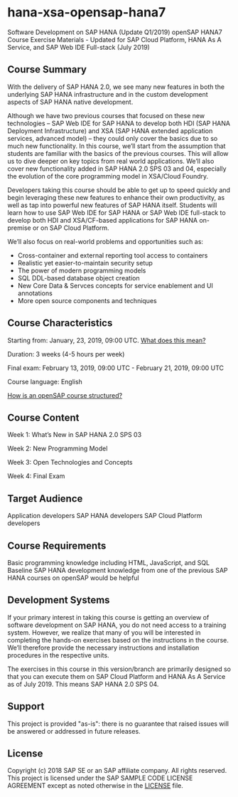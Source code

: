 # hana-xsa-opensap-hana7
Software Development on SAP HANA (Update Q1/2019)
openSAP HANA7 Course Exercise Materials - Updated for SAP Cloud Platform, HANA As A Service, and SAP Web IDE Full-stack (July 2019)

## Course Summary
With the delivery of SAP HANA 2.0, we see many new features in both the underlying SAP HANA infrastructure and in the custom development aspects of SAP HANA native development.

Although we have two previous courses that focused on these new technologies – SAP Web IDE for SAP HANA to develop both HDI (SAP HANA Deployment Infrastructure) and XSA (SAP HANA extended application services, advanced model) – they could only cover the basics due to so much new functionality. In this course, we’ll start from the assumption that students are familiar with the basics of the previous courses. This will allow us to dive deeper on key topics from real world applications. We’ll also cover new functionality added in SAP HANA 2.0 SPS 03 and 04, especially the evolution of the core programming model in XSA/Cloud Foundry.

Developers taking this course should be able to get up to speed quickly and begin leveraging these new features to enhance their own productivity, as well as tap into powerful new features of SAP HANA itself. Students will learn how to use SAP Web IDE for SAP HANA or SAP Web IDE full-stack to develop both HDI and XSA/CF-based applications for SAP HANA on-premise or on SAP Cloud Platform.

We’ll also focus on real-world problems and opportunities such as:
- Cross-container and external reporting tool access to containers
- Realistic yet easier-to-maintain security setup
- The power of modern programming models
- SQL DDL-based database object creation
- New Core Data & Servces concepts for service enablement and UI annotations
- More open source components and techniques

## Course Characteristics
Starting from: January, 23, 2019, 09:00 UTC. [What does this mean?](https://open.sap.com/pages/faq#what-does-starting-from-9-00-utc-mean) 

Duration: 3 weeks (4-5 hours per week)

Final exam: February 13, 2019, 09:00 UTC - February 21, 2019, 09:00 UTC

Course language: English

[How is an openSAP course structured?](https://open.sap.com/pages/faq#how-is-an-opensap-course-structured) 

## Course Content
Week 1: What’s New in SAP HANA 2.0 SPS 03

Week 2: New Programming Model

Week 3: Open Technologies and Concepts

Week 4: Final Exam

## Target Audience
Application developers
SAP HANA developers
SAP Cloud Platform developers

## Course Requirements
Basic programming knowledge including HTML, JavaScript, and SQL
Baseline SAP HANA development knowledge from one of the previous SAP HANA courses on openSAP would be helpful

## Development Systems
If your primary interest in taking this course is getting an overview of software development on SAP HANA, you do not need access to a training system. However, we realize that many of you will be interested in completing the hands-on exercises based on the instructions in the course. We’ll therefore provide the necessary instructions and installation procedures in the respective units.

The exercises in this course in this version/branch are primarily designed so that you can execute them on SAP Cloud Platform and HANA As A Service as of July 2019. This means SAP HANA 2.0 SPS 04.

## Support
This project is provided "as-is": there is no guarantee that raised issues will be answered or addressed in future releases.

## License
Copyright (c) 2018 SAP SE or an SAP affiliate company. All rights reserved.
This project is licensed under the SAP SAMPLE CODE LICENSE AGREEMENT except as noted otherwise in the [LICENSE](LICENSE) file.
